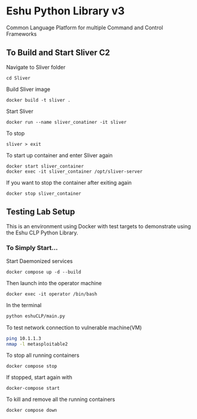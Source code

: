 # Eshu Python Library v3

Common Language Platform for multiple Command and Control Frameworks

## To Build and Start Sliver C2

Navigate to Sliver folder
```console
cd Sliver
```

Build Sliver image
```console
docker build -t sliver .
```

Start Sliver
```console
docker run --name sliver_conatiner -it sliver
```

To stop
```console
sliver > exit
```

To start up container and enter Sliver again
```console
docker start sliver_container
docker exec -it sliver_container /opt/sliver-server
```

If you want to stop the container after exiting again
```console
docker stop sliver_container
```

## Testing Lab Setup

This is an environment using Docker with test targets to
demonstrate using the Eshu CLP Python Library.

### To Simply Start...

Start Daemonized services

```console
docker compose up -d --build
```

Then launch into the operator machine
```console
docker exec -it operator /bin/bash
```

In the terminal
```bash
python eshuCLP/main.py
```

To test network connection to vulnerable machine(VM)
```bash
ping 10.1.1.3
nmap -l metasploitable2
```

To stop all running containers
```console
docker compose stop
```

If stopped, start again with
```console
docker-compose start
```

To kill and remove all the running containers
```console
docker compose down
```